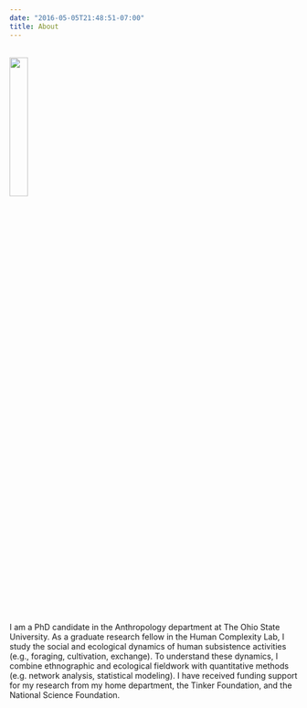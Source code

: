 ```yaml
---
date: "2016-05-05T21:48:51-07:00"
title: About
---
```


<br>
<img src="/./about_files/mustache circle.png" alt="" width="25%" height="25%"/>

I am a PhD candidate in the Anthropology department at The Ohio State University. As a graduate research fellow in the Human Complexity Lab, I study the social and ecological dynamics of human subsistence activities (e.g., foraging, cultivation, exchange). To understand these dynamics, I combine ethnographic and ecological fieldwork with quantitative methods (e.g. network analysis, statistical modeling). I have received funding support for my research from my home department, the Tinker Foundation, and the National Science Foundation.